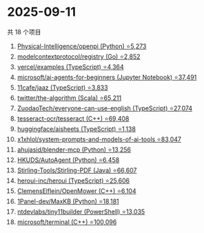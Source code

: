 # 2025-09-11

共 18 个项目

<!-- BEGIN GITHUB -->
<!-- 最后更新时间 2025-09-11 13:08:58 +0800 -->
1. [Physical-Intelligence/openpi (Python) ⭐5,273](https://github.com/Physical-Intelligence/openpi)
1. [modelcontextprotocol/registry (Go) ⭐2,852](https://github.com/modelcontextprotocol/registry)
1. [vercel/examples (TypeScript) ⭐4,364](https://github.com/vercel/examples)
1. [microsoft/ai-agents-for-beginners (Jupyter Notebook) ⭐37,491](https://github.com/microsoft/ai-agents-for-beginners)
1. [11cafe/jaaz (TypeScript) ⭐3,833](https://github.com/11cafe/jaaz)
1. [twitter/the-algorithm (Scala) ⭐65,211](https://github.com/twitter/the-algorithm)
1. [ZuodaoTech/everyone-can-use-english (TypeScript) ⭐27,074](https://github.com/ZuodaoTech/everyone-can-use-english)
1. [tesseract-ocr/tesseract (C++) ⭐69,408](https://github.com/tesseract-ocr/tesseract)
1. [huggingface/aisheets (TypeScript) ⭐1,138](https://github.com/huggingface/aisheets)
1. [x1xhlol/system-prompts-and-models-of-ai-tools ⭐83,047](https://github.com/x1xhlol/system-prompts-and-models-of-ai-tools)
1. [ahujasid/blender-mcp (Python) ⭐13,256](https://github.com/ahujasid/blender-mcp)
1. [HKUDS/AutoAgent (Python) ⭐6,458](https://github.com/HKUDS/AutoAgent)
1. [Stirling-Tools/Stirling-PDF (Java) ⭐66,607](https://github.com/Stirling-Tools/Stirling-PDF)
1. [heroui-inc/heroui (TypeScript) ⭐25,606](https://github.com/heroui-inc/heroui)
1. [ClemensElflein/OpenMower (C++) ⭐6,104](https://github.com/ClemensElflein/OpenMower)
1. [1Panel-dev/MaxKB (Python) ⭐18,181](https://github.com/1Panel-dev/MaxKB)
1. [ntdevlabs/tiny11builder (PowerShell) ⭐13,035](https://github.com/ntdevlabs/tiny11builder)
1. [microsoft/terminal (C++) ⭐100,096](https://github.com/microsoft/terminal)
<!-- END GITHUB -->